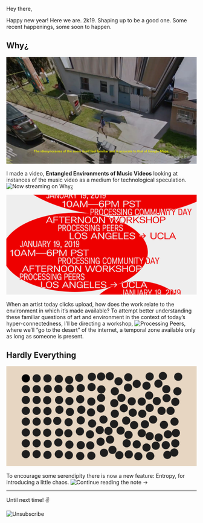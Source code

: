 Hey there,

Happy new year! Here we are. 2k19. Shaping up to be a good one. Some recent happenings, some soon to happen.

## Why¿

![](music-videos.jpg)

I made a video, **Entangled Environments of Music Videos** looking at instances of the music video as a medium for technological speculation. ![Now streaming on Why¿](https://www.wwhhyy.space/entries/music-videos)

![](processing.png)

When an artist today clicks upload, how does the work relate to the environment in which it’s made available? To attempt better understanding these familiar questions of art and environment in the context of today’s hyper-connectedness, I’ll be directing a workshop, ![Processing Peers](https://www.wwhhyy.space/entries/processing-peers), where we’ll “go to the desert” of the internet, a temporal zone available only as long as someone is present.

## Hardly Everything

[![](entropy.png)](https://hardlyeverything.com)

To encourage some serendipity there is now a new feature: Entropy, for introducing a little chaos. ![Continue reading the note](https://hardlyeverything.com/blog/025-entropy) →

---

Until next time! ✌️

![Unsubscribe]({{UnsubscribeURL}})
